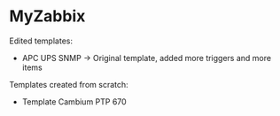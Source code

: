 # MyZabbix 

Edited templates:
  - APC UPS SNMP -> Original template, added more triggers and more items



Templates created from scratch:
  - Template Cambium PTP 670


        
